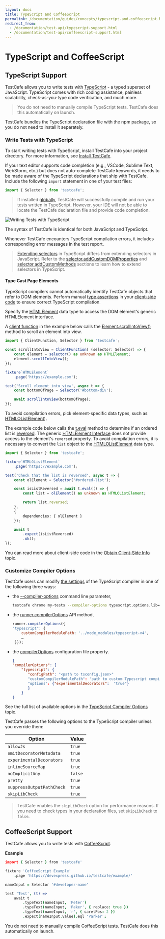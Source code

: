```yaml
---
layout: docs
title: TypeScript and CoffeeScript
permalink: /documentation/guides/concepts/typescript-and-coffeescript.html
redirect_from:
  - /documentation/test-api/typescript-support.html
  - /documentation/test-api/coffeescript-support.html
---
```

# TypeScript and CoffeeScript

## TypeScript Support

TestCafe allows you to write tests with [TypeScript](https://www.typescriptlang.org/) - a typed superset of JavaScript.
TypeScript comes with rich coding assistance,
painless scalability, check-as-you-type code verification, and much more.

> You do not need to manually compile TypeScript tests. TestCafe does this automatically on launch.

TestCafe bundles the TypeScript declaration file with the npm package, so you do not need to install it separately.

### Write Tests with TypeScript

To start writing tests with TypeScript, install TestCafe into your project directory. For more information, see [Install TestCafe](../basic-guides/install-testcafe.md#local-installation).

If your text editor supports code completion (e.g., VSCode, Sublime Text, WebStorm, etc.) but does not auto-complete TestCafe keywords, it needs to be made aware of the TypeScript declarations that ship with TestCafe. Include the following `import` statement in one of your test files:

```js
import { Selector } from 'testcafe';
```

> If installed [globally](../basic-guides/install-testcafe.md#global-installation), TestCafe will successfully compile and run your tests written in TypeScript. However, your IDE will not be able to locate the TestCafe declaration file and provide code completion.

![Writing Tests with TypeScript](../../../images/typescript-support.png)

The syntax of TestCafe is identical for both JavaScript and TypeScript.

Whenever TestCafe encounters TypeScript compilation errors, it includes corresponding error messages in the test report.

> [Extending selectors](../basic-guides/select-page-elements.md#extend-selectors-with-custom-properties-and-methods)
> in TypeScript differs from extending selectors in JavaScript. Refer to the
> [selector.addCustomDOMProperties](../../reference/test-api/selector/addcustomdomproperties.md)
> and [selector.addCustomMethods](../../reference/test-api/selector/addcustommethods.md)
> sections to learn how to extend selectors in TypeScript.

#### Type Cast Page Elements

TypeScript compilers cannot automatically identify TestCafe objects that refer to DOM elements. Perform manual [type assertions](https://www.typescriptlang.org/docs/handbook/2/everyday-types.html#type-assertions) in your [client-side code](../basic-guides/obtain-client-side-info.md) to ensure correct TypeScript compilation.

Specify the [HTMLElement](https://developer.mozilla.org/en-US/docs/Web/API/HTMLElement) data type to access the DOM element's generic HTMLElement interface.

A [client function](../../reference/test-api/clientfunction/README.md) in the example below calls the [Element.scrollIntoView()](https://developer.mozilla.org/en-US/docs/Web/API/Element/scrollIntoView) method to scroll an element into view.

```ts
import { ClientFunction, Selector } from 'testcafe';

const scrollIntoView = ClientFunction( (selector: Selector) => {
    const element = selector() as unknown as HTMLElement;
    element.scrollIntoView();
});

fixture`HTMLElement`
    .page('https://example.com');

test('Scroll element into view', async t => {
    const bottomOfPage = Selector('#bottom-div');

    await scrollIntoView(bottomOfPage);
});
```

To avoid compilation errors, pick element-specific data types, such as [HTMLOListElement](https://developer.mozilla.org/en-US/docs/Web/API/HTMLOListElement)).

The example code below calls the [t.eval](../../reference/test-api/testcontroller/eval.md) method to determine if an ordered list is [reversed](https://developer.mozilla.org/en-US/docs/Web/API/HTMLOListElement#properties). The generic [HTMLElement Interface](https://developer.mozilla.org/en-US/docs/Web/API/HTMLElement#properties) does not provide access to the element's `reversed` property. To avoid compilation errors, it is necessary to convert the `list` object to the [HTMLOListElement](https://developer.mozilla.org/en-US/docs/Web/API/HTMLOListElement#properties) data type.

```ts
import { Selector } from 'testcafe';

fixture`HTMLOListElement`
    .page('https://example.com');

test('Check that the list is reversed', async t => {
    const olElement = Selector('#ordered-list');

    const isListReversed = await t.eval(() => {
        const list = olElement() as unknown as HTMLOListElement;

        return list.reversed;
    },
    {
        dependencies: { olElement }
    });

    await t
        .expect(isListReversed)
        .ok();
});
```

You can read more about client-side code in the [Obtain Client-Side Info](../basic-guides/obtain-client-side-info.md) topic.

### Customize Compiler Options

TestCafe users can modify [the settings](https://www.typescriptlang.org/docs/handbook/compiler-options.html) of the TypeScript compiler in one of the following three ways:

* the [--compiler-options](../../reference/command-line-interface.md#--compiler-options-options) command line parameter,

    ```sh
    testcafe chrome my-tests --compiler-options typescript.options.lib=lib.es5.d.ts,lib.webworker.d.ts;typescript.typesRoot='this value contains spaces'
    ```

* the [runner.compilerOptions](../../reference/testcafe-api/runner/compileroptions.md) API method,

    ```js
    runner.compilerOptions({
    "typescript": {
        customCompilerModulePath: '../node_modules/typescript-v4',
        …
     }});
   ```

* the [compilerOptions](../../reference/configuration-file.md#compileroptions) configuration file property.

    ```json
    {
    "compilerOptions": {
        "typescript": {
           "configPath": "<path to tsconfig.json>"
           "customCompilerModulePath": "path to custom Typescript compiler module"
           "options": {"experimentalDecorators":  "true"}
           }
        }
    }
    ```

See the full list of available options in the [TypeScript Compiler Options](https://www.typescriptlang.org/docs/handbook/compiler-options.html) topic.

TestCafe passes the following options to the TypeScript compiler unless you override them:

Option                    | Value
------------------------- | ------
`allowJs`                 | `true`
`emitDecoratorMetadata`   | `true`
`experimentalDecorators`  | `true`
`inlineSourceMap`         | `true`
`noImplicitAny`           | `false`
`pretty`                  | `true`
`suppressOutputPathCheck` | `true`
`skipLibCheck`            | `true`

> TestCafe enables the `skipLibCheck` option for performance reasons. If you need to check types in your declaration files, set `skipLibCheck` to `false`.

## CoffeeScript Support

TestCafe allows you to write tests with [CoffeeScript](https://coffeescript.org/).

**Example**

```coffee
import { Selector } from 'testcafe'

fixture 'CoffeeScript Example'
    .page 'https://devexpress.github.io/testcafe/example/'

nameInput = Selector '#developer-name'

test 'Test', (t) =>
    await t
        .typeText(nameInput, 'Peter')
        .typeText(nameInput, 'Paker', { replace: true })
        .typeText(nameInput, 'r', { caretPos: 2 })
        .expect(nameInput.value).eql 'Parker';
```

You do not need to manually compile CoffeeScript tests. TestCafe does this automatically on launch.
